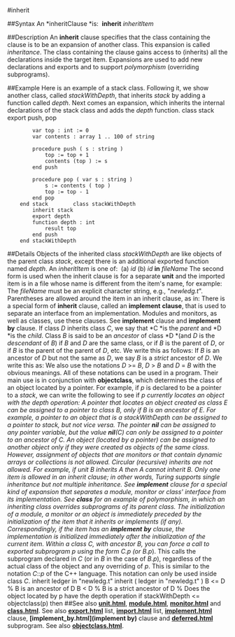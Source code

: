 
#inherit

##Syntax
An *inheritClause *is:
 **inherit** *inheritItem*

##Description
An **inherit** clause specifies that the class containing the clause is to be an expansion of another class. This expansion is called *inheritance*. The class containing the clause gains access to (inherits) all the declarations inside the target item. Expansions are used to add new declarations and exports and to support *polymorphism* (overriding subprograms).

##Example
Here is an example of a stack class. Following it, we show another class, called *stackWithDepth*, that inherits *stack* by adding a function called *depth*.
Next comes an expansion, which inherits the internal declarations of the stack class and adds the *depth* function.
        class stack
            export push, pop
        
            var top : int := 0
            var contents : array 1 .. 100 of string
        
            procedure push ( s : string )
                top := top + 1
                contents (top ) := s
            end push
        
            procedure pop ( var s : string )
                s := contents ( top )
                top := top - 1
            end pop
        end stack        class stackWithDepth
            inherit stack
            export depth
            function depth : int
                result top
            end push
        end stackWithDepth
##Details
Objects of the inherited class *stackWithDepth* are like objects of the parent class *stack*, except there is an additional exported function named *depth*.
An *inheritItem* is one of:
 (a) *id* (b) *id* **in** *fileName*
The second form is used when the inherit clause is for a separate **unit** and the imported item is in a file whose name is different from the item's name, for example:
The *fileName* must be an explicit character string, e.g., "*newledg.t*". Parentheses are allowed around the item in an inherit clause, as in:
There is a special form of **inherit** clause, called an **implement** **clause**, that is used to separate an interface from an implementation. Modules and monitors, as well as classes, use these clauses. See **implement** clause and **implement** **by** clause.
If class *D* inherits class *C*, we say that *C *is the *parent* and *D *is the *child*. Class *B* is said to be an *ancestor* of class *D *(and *D* is the *descendant* of *B*) if *B* and *D* are the same class, or if *B* is the parent of *D*, or if *B* is the parent of the parent of *D*, etc. We write this as follows:
If *B* is an ancestor of *D* but not the same as *D*, we say *B* is a *strict* ancestor of *D*. We write this as:
We also use the notations *D* >= *B*, *D* > *B* and *D* = *B* with the obvious meanings. All of these notations can be used in a program. Their main use is in conjunction with **objectclass**, which determines the class of an object located by a pointer. For example, if *p* is declared to be a pointer to a *stack*, we can write the following to see if *p *currently locates an object with the *depth* operation:
A pointer that locates an object created as class *E* can be assigned to a pointer to class *B*, only if *B* is an ancestor of *E*. For example, a pointer to an object that is a *stackWithDepth* can be assigned to a pointer to *stack*, but not vice versa. The pointer **nil** can be assigned to any pointer variable, but the value **nil**(*C*) can only be assigned to a pointer to an ancestor of C.
An object (located by a pointer) can be assigned to another object only if they were created as objects of the same class. However, assignment of objects that are monitors or that contain dynamic arrays or collections is not allowed.
Circular (recursive) inherits are not allowed. For example, if unit *B* inherits *A* then *A* cannot inherit *B*. Only one item is allowed in an inherit clause; in other words, Turing supports *single* inheritance but not *multiple* inheritance.
See **implement** clause for a special kind of expansion that separates a module, monitor or class' interface from its implementation. See **class** for an example of polymorphism, in which an inheriting class overrides subprograms of its parent class.
The initialization of a module, a monitor or an object is immediately preceded by the initialization of the item that it inherits or implements (if any). Correspondingly, if the item has an **implement** **by** clause, the implementation is initialized immediately after the initialization of the current item.
Within a class *C*, with ancestor *B*, you can force a call to exported subprogram *p* using the form *C.p* (or* B.p*). This calls the subprogram declared in *C* (or in *B* in the case of *B.p*), regardless of the actual class of the object and any overriding of *p*. This is similar to the notation *C*::*p* of the C++ language. This notation can only be used inside class *C*.
        inherit ledger in "newledg.t"        inherit ( ledger in "newledg.t" )        B <= D      % B is an ancestor of D        B < D       % B is a strict ancestor of D        % Does the object located by p have the depth operation
        if stackWithDepth <= objectclass(p) then
##See also
**[unit.html](unit)**, **[module.html](module)**, **[monitor.html](monitor)** and **[class.html](class)**. See also **[export.html](export)** list, **[import.html](import)** list, **[implement.html](implement)** clause, **[implement_by.html](implement by)** clause and **[deferred.html](deferred)** subprogram. See also **[objectclass.html](objectclass)**.
